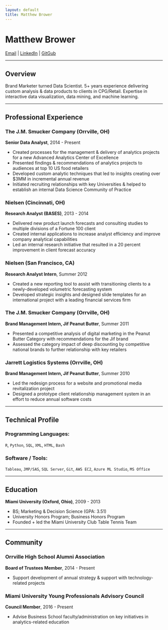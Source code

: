 ```yaml
---
layout: default
title: Matthew Brower
---
```

Matthew Brower
==================
<div id="webaddress">
<a href="mailto:matthew.a.brower@gmail.com">Email</a>
| <a href="https://www.linkedin.com/in/matthewabrower">LinkedIn</a>
| <a href="https://github.com/matthewbrower">GitGub</a>
</div>

---

## Overview
Brand Marketer turned Data Scientist.  5+ years experience delivering custom analysis & data products to clients in CPG/Retail.  Expertise in interactive data visualization, data mining, and machine learning.

***

## Professional Experience

### The J.M. Smucker Company (Orrville, OH)
__Senior Data Analyst__, 2014 - Present

- Created processes for the management & delivery of analytics projects for a new Advanced Analytics Center of Excellence
- Presented findings & recommendations of analytics projects to audiences at top 10 US food retailers
- Developed custom analytic techniques that led to insights creating over $3MM in incremental annual revenue
- Initiated recruiting relationships with key Universities & helped to establish an internal Data Science Community of Practice

### Nielsen (Cincinnati, OH)
__Research Analyst (BASES)__, 2013 - 2014

- Delivered new product launch forecasts and consulting studies to multiple divisions of a Fortune 100 client
- Created internal applications to increase analyst efficiency and improve company analytical capabilities
- Led an internal research initiative that resulted in a 20 percent improvement in client forecast accuracy

### Nielsen (San Francisco, CA)
__Research Analyst Intern__, Summer 2012

- Created a new reporting tool to assist with transitioning clients to a newly-developed volumetric forecasting system
- Developed strategic insights and designed slide templates for an international project with a leading financial services firm

### The J.M. Smucker Company (Orrville, OH)
__Brand Management Intern, Jif Peanut Butter__, Summer 2011

- Presented a competitive analysis of digital marketing in the Peanut Butter Category with recommendations for the Jif brand
- Assessed the category impact of deep discounting by competitive national brands to further relationship with key retailers

### Jarrett Logistics Systems (Orrville, OH)
__Brand Management Intern, Jif Peanut Butter__, Summer 2010

- Led the redesign process for a website and promotional media revitalization project
- Designed a prototype client relationship management system in an effort to reduce annual software costs

___

## Technical Profile

### Programming Languages:

`R`, `Python`, `SQL`, `XML`, `HTML`, `Bash`

### Software / Tools:

`Tableau`, `JMP/SAS`, `SQL Server`, `Git`, `AWS EC2`, `Azure ML Studio`, `MS Office`

___

## Education
__Miami University (Oxford, Ohio)__, 2009 - 2013

- BS; Marketing & Decision Science (GPA: 3.51)
- University Honors Program; Business Honors Program
- Founded + led the Miami University Club Table Tennis Team

___

## Community
### Orrville High School Alumni Association
__Board of Trustees Member__, 2014 - Present

- Support development of annual strategy & support with technology-related projects

### Miami University Young Professionals Advisory Council
__Council Member__, 2016 - Present

- Advise Business School faculty/administration on key initiatives in analytics-related education

<!-- ### Footer

Last updated: July 2017 -->


